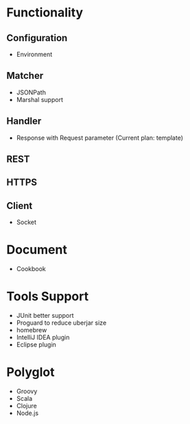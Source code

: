 # Functionality

## Configuration
* Environment

## Matcher
* JSONPath
* Marshal support

## Handler
* Response with Request parameter (Current plan: template)

## REST

## HTTPS

## Client
* Socket

# Document
* Cookbook

# Tools Support
* JUnit better support
* Proguard to reduce uberjar size
* homebrew
* IntelliJ IDEA plugin
* Eclipse plugin

# Polyglot
* Groovy
* Scala
* Clojure
* Node.js